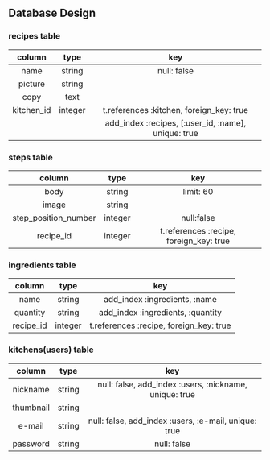 Database Design
-
### recipes table

| column     | type    | key                                                  |
|:----------:|:-------:|:----------------------------------------------------:|
| name       | string  | null: false                                          |
| picture    | string  |                                                      |
| copy       | text    |                                                      |
| kitchen_id | integer | t.references :kitchen, foreign_key: true             |
|            |         | add_index :recipes,  [:user_id, :name], unique: true |

### steps table

| column               | type    | key                                     |
|:--------------------:|:-------:|:---------------------------------------:|
| body                 | string  | limit: 60                               |
| image                | string  |                                         |
| step_position_number | integer | null:false                              |
| recipe_id            | integer | t.references :recipe, foreign_key: true |

### ingredients table

| column    | type    | key                                     |
|:---------:|:-------:|:---------------------------------------:|
| name      | string  | add_index :ingredients, :name           |
| quantity  | string  | add_index :ingredients, :quantity       |
| recipe_id | integer | t.references :recipe, foreign_key: true |

### kitchens(users) table

| column    | type   | key                                                    |
|:---------:|:------:|:------------------------------------------------------:|
| nickname  | string | null: false, add_index :users, :nickname, unique: true |
| thumbnail | string |                                                        |
| e-mail    | string | null: false, add_index :users, :e-mail, unique: true   |
| password  | string | null: false                                            |
